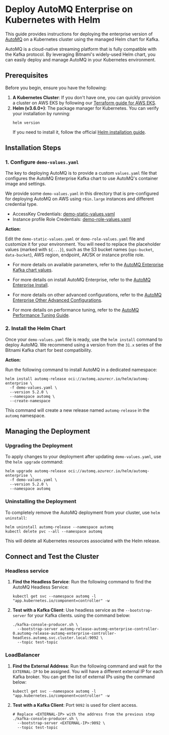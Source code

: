# Deploy AutoMQ Enterprise on Kubernetes with Helm

This guide provides instructions for deploying the enterprise version of [AutoMQ](https://www.automq.com/) on a Kubernetes cluster using the managed Helm chart for Kafka.

AutoMQ is a cloud-native streaming platform that is fully compatible with the Kafka protocol. By leveraging Bitnami's widely-used Helm chart, you can easily deploy and manage AutoMQ in your Kubernetes environment.

## Prerequisites

Before you begin, ensure you have the following:

1.  **A Kubernetes Cluster**: If you don't have one, you can quickly provision a cluster on AWS EKS by following our [Terraform guide for AWS EKS](../../../kubernetes/aws/terraform/README.md).
2.  **Helm (v3.6.0+)**: The package manager for Kubernetes. You can verify your installation by running:
    ```shell
    helm version
    ```
    If you need to install it, follow the official [Helm installation guide](https://helm.sh/docs/intro/install/).

## Installation Steps

### 1. Configure `demo-values.yaml`

The key to deploying AutoMQ is to provide a custom `values.yaml` file that configures the AutoMQ Enterprise Kafka chart to use AutoMQ's container image and settings.

We provide some `demo-values.yaml` in this directory that is pre-configured for deploying AutoMQ on AWS using `r6in.large` instances and different credential type.
- AccessKey Credentials: [demo-static-values.yaml](static/demo-static-values.yaml)
- Instance profile Role Credentials: [demo-role-values.yaml](role/demo-role-values.yaml)

**Action:**

Edit the `demo-static-values.yaml` or `demo-role-values.yaml` file and customize it for your environment. You will need to replace the placeholder values (marked with `${...}`), such as the S3 bucket names (`ops-bucket`, `data-bucket`), AWS region, endpoint, AK/SK or instance profile role.

- For more details on available parameters, refer to the [AutoMQ Enterprise Kafka chart values](https://www.automq.com/docs/automq-cloud/appendix/helm-chart-values-readme).

- For more details on install AutoMQ Enterprise, refer to the [AutoMQ Enterprise Install](https://www.automq.com/docs/automq-cloud/appendix/deploy-automq-enterprise-via-helm-chart#install-automq).

- For more details on other advanced configurations, refer to the [AutoMQ Enterprise Other Advanced Configurations](https://www.automq.com/docs/automq-cloud/appendix/deploy-automq-enterprise-via-helm-chart#other-advanced-configurations).

- For more details on performance tuning, refer to the [AutoMQ Performance Tuning Guide](https://www.automq.com/docs/automq/deployment/performance-tuning-for-broker).

### 2. Install the Helm Chart

Once your `demo-values.yaml` file is ready, use the `helm install` command to deploy AutoMQ. We recommend using a version from the `31.x` series of the Bitnami Kafka chart for best compatibility.

**Action:**

Run the following command to install AutoMQ in a dedicated namespace:

```shell
helm install automq-release oci://automq.azurecr.io/helm/automq-enterprise \
  -f demo-values.yaml \
  --version 5.2.0 \
  --namespace automq \
  --create-namespace
```

This command will create a new release named `automq-release` in the `automq` namespace.

## Managing the Deployment

### Upgrading the Deployment

To apply changes to your deployment after updating `demo-values.yaml`, use the `helm upgrade` command:

```shell
helm upgrade automq-release oci://automq.azurecr.io/helm/automq-enterprise \
  -f demo-values.yaml \
  --version 5.2.0 \
  --namespace automq
```

### Uninstalling the Deployment

To completely remove the AutoMQ deployment from your cluster, use `helm uninstall`:

```shell
helm uninstall automq-release --namespace automq
kubectl delete pvc --all --namespace automq
```
This will delete all Kubernetes resources associated with the Helm release.

## Connect and Test the Cluster
### Headless service
1.  **Find the Headless Service**:
    Run the following command to find the AutoMQ Headless Service:
    ```shell
    kubectl get svc --namespace automq -l "app.kubernetes.io/component=controller" -w
    ```
2.  **Test with a Kafka Client**:
    Use headless service as the `--bootstrap-server` for your Kafka clients. using the command below:
    ```shell
    ./kafka-console-producer.sh \
      --bootstrap-server automq-release-automq-enterprise-controller-0.automq-release-automq-enterprise-controller-headless.automq.svc.cluster.local:9092 \
      --topic test-topic
    ```

### LoadBalancer
1.  **Find the External Address**:
    Run the following command and wait for the `EXTERNAL-IP` to be assigned. You will have a different external IP for each Kafka broker. You can get the list of external IPs using the command below:
    ```shell
    kubectl get svc --namespace automq -l "app.kubernetes.io/component=controller" -w
    ```
2.  **Test with a Kafka Client**:
    Port `9092` is used for client access.
    ```shell
    # Replace <EXTERNAL-IP> with the address from the previous step
    ./kafka-console-producer.sh \
      --bootstrap-server <EXTERNAL-IP>:9092 \
      --topic test-topic
    ```
